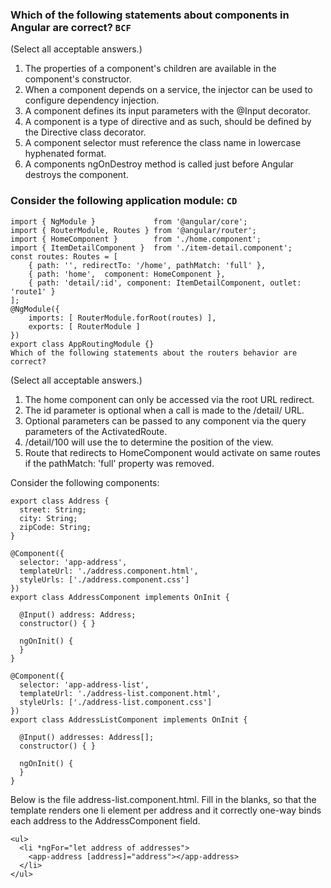 ### Which of the following statements about components in Angular are correct? ```BCF```

(Select all acceptable answers.)

1) The properties of a component's children are available in the component's constructor.
2) When a component depends on a service, the injector can be used to configure  dependency injection.
3) A component defines its input parameters with the @Input decorator.
4) A component is a type of directive and as such, should be defined by the Directive class decorator.
5) A component selector must reference the class name in lowercase hyphenated format.
6) A components ngOnDestroy method is called just before Angular destroys the component.

### Consider the following application module: ```CD```
```
import { NgModule }             from '@angular/core';
import { RouterModule, Routes } from '@angular/router';
import { HomeComponent }        from './home.component';
import { ItemDetailComponent }  from './item-detail.component';
const routes: Routes = [
    { path: '', redirectTo: '/home', pathMatch: 'full' },
    { path: 'home',  component: HomeComponent },
    { path: 'detail/:id', component: ItemDetailComponent, outlet: 'route1' }
];
@NgModule({
    imports: [ RouterModule.forRoot(routes) ],
    exports: [ RouterModule ]
})
export class AppRoutingModule {}
Which of the following statements about the routers behavior are correct?
```
(Select all acceptable answers.)

1) The home component can only be accessed via the root URL redirect.
2) The id parameter is optional when a call is made to the /detail/ URL.
3) Optional parameters can be passed to any component via the query parameters of the ActivatedRoute.
4) /detail/100 will use the <router-outlet name='route1'> to determine the position of the view.
5) Route that redirects to HomeComponent would activate on same routes if the pathMatch: 'full' property was removed.

Consider the following components:
```
export class Address {
  street: String;
  city: String;
  zipCode: String;
}

@Component({
  selector: 'app-address',
  templateUrl: './address.component.html',
  styleUrls: ['./address.component.css']
})
export class AddressComponent implements OnInit {

  @Input() address: Address;
  constructor() { }

  ngOnInit() {
  }
}

@Component({
  selector: 'app-address-list',
  templateUrl: './address-list.component.html',
  styleUrls: ['./address-list.component.css']
})
export class AddressListComponent implements OnInit {

  @Input() addresses: Address[];
  constructor() { }

  ngOnInit() {
  }
}
```
Below is the file address-list.component.html. Fill in the blanks, so that the template renders one li element per address and it correctly one-way binds each address to the AddressComponent field.
```
<ul>
  <li *ngFor="let address of addresses">
    <app-address [address]="address"></app-address>
  </li>
</ul>
```
